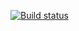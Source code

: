 [![Build status](https://ci.appveyor.com/api/projects/status/bnbx9gu0mc07u706/branch/main?svg=true)](https://ci.appveyor.com/project/KomarovaN/pattern/branch/main)
